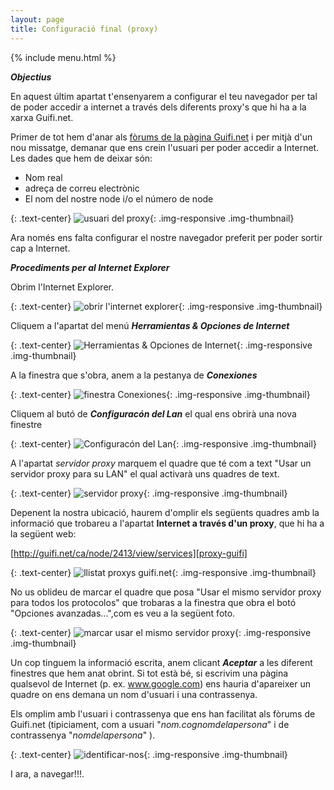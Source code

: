 ```yaml
---
layout: page
title: Configuració final (proxy)
---
```



{% include menu.html %}

***Objectius***

En aquest últim apartat t'ensenyarem a configurar el teu navegador per tal de poder accedir a internet a través dels diferents proxy's que hi ha a la xarxa Guifi.net.

Primer de tot hem d'anar als [fòrums de la pàgina Guifi.net][forum] i per mitjà d'un nou missatge, demanar que ens crein l'usuari per poder accedir a Internet. Les dades que hem de deixar són:

[forum]: http://guifi.net/ca/forum/126 "Fòrums de Guifi.net"

- Nom real
- adreça de correu electrònic
- El nom del nostre node i/o el número de node

{: .text-center}
![usuari del proxy](img/proxy/01.jpg "usuari del proxy"){: .img-responsive .img-thumbnail}

Ara només ens falta configurar el nostre navegador preferit per poder sortir cap a Internet.

***Procediments per al Internet Explorer***

Obrim l'Internet Explorer.

{: .text-center}
![obrir l'internet explorer](img/proxy/02.jpg "obrir l'internet explorer"){: .img-responsive .img-thumbnail}

Cliquem a l'apartat del menú ***Herramientas & Opciones de Internet***

{: .text-center}
![Herramientas & Opciones de Internet](img/proxy/03.jpg "Herramientas & Opciones de Internet"){: .img-responsive .img-thumbnail}

A la finestra que s'obra, anem a la pestanya de ***Conexiones***

{: .text-center}
![finestra Conexiones](img/proxy/04.jpg "finestra Conexiones"){: .img-responsive .img-thumbnail}

Cliquem al butó de ***Configuracón del Lan*** el qual ens obrirà una nova finestre

{: .text-center}
![Configuracón del Lan](img/proxy/05.jpg "Configuracón del Lan"){: .img-responsive .img-thumbnail}

A l'apartat *servidor proxy* marquem el quadre que té com a text "Usar un servidor proxy para su LAN" el qual activarà uns quadres de text.

{: .text-center}
![servidor proxy](img/proxy/06.jpg "servidor proxy"){: .img-responsive .img-thumbnail}

Depenent la nostra ubicació, haurem d'omplir els següents quadres amb la informació que trobareu a l'apartat **Internet a través d'un proxy**, que hi ha a la següent web:

[http://guifi.net/ca/node/2413/view/services][proxy-guifi]

[proxy-guifi]: http://guifi.net/ca/node/2413/view/services "Llista de proxys de la xarxa Guifi.net"

{: .text-center}
![llistat proxys guifi.net](img/proxy/07.jpg "llistat proxys guifi.net"){: .img-responsive .img-thumbnail}

No us oblideu de marcar el quadre que posa "Usar el mismo servidor proxy para todos los protocolos" que trobaras a la finestra que obra el botó "Opciones avanzadas...",com es veu a la següent foto.

{: .text-center}
![marcar usar el mismo servidor proxy](img/proxy/08.jpg "marcar usar el mismo servidor proxy"){: .img-responsive .img-thumbnail}

Un cop tinguem la informació escrita, anem clicant ***Aceptar*** a les diferent finestres que hem anat obrint. Si tot està bé, si escrivim una pàgina qualsevol de Internet (p. ex. www.google.com) ens hauria d'apareixer un quadre on ens demana un nom d'usuari i una contrassenya.

Els omplim amb l'usuari i contrassenya que ens han facilitat als fòrums de Guifi.net (tipiciament, com a usuari "*nom.cognomdelapersona*" i de contrassenya "*nomdelapersona*" ).

{: .text-center}
![identificar-nos](img/proxy/09.jpg "identificar-nos"){: .img-responsive .img-thumbnail}

I ara, a navegar!!!.
